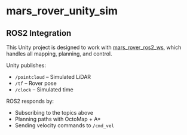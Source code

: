 # mars_rover_unity_sim

## ROS2 Integration

This Unity project is designed to work with [mars_rover_ros2_ws](https://github.com/Maxwell44772029/mars_rover_ros2_ws), which handles all mapping, planning, and control.

Unity publishes:

- `/pointcloud` – Simulated LiDAR
- `/tf` – Rover pose
- `/clock` – Simulated time

ROS2 responds by:

- Subscribing to the topics above
- Planning paths with OctoMap + A*
- Sending velocity commands to `/cmd_vel`
